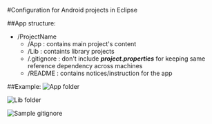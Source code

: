 #Configuration for Android projects in Eclipse

##App structure:
* /ProjectName
	* /App : contains main project's content
	* /Lib : containts library projects
	* /.gitignore	: don't include ***project.properties*** for keeping same reference dependency across machines
	* /README : contains notices/instruction for the app

##Example:
![App folder](https://www.evernote.com/shard/s221/sh/115cef55-d982-4f5b-b50e-ea41faab339e/67550abb200c51aa6b903c9c4ead2f80/deep/0/App.png)

![Lib folder](https://www.evernote.com/shard/s221/sh/47aa2f62-76dd-49d6-92a5-6e0230c0b5de/5d2987a40a1c1b4d188a0467164ad21e/deep/0/CenterLockViewPager.png)

![Sample gitignore](https://www.evernote.com/shard/s221/sh/2af4c558-f248-40d4-a1b4-19fa97092090/7763bfe96c07ae14646833006d8cbf85/deep/0/.gitignore.png)
